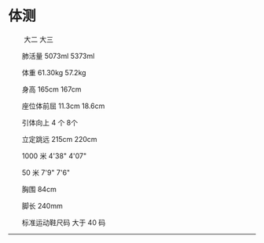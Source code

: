 # 体测

　　 大二 大三

　　肺活量 5073ml 5373ml

　　体重 61.30kg 57.2kg

　　身高 165cm 167cm

　　座位体前屈 11.3cm 18.6cm

　　引体向上 4 个 8个

　　立定跳远 215cm 220cm

　　1000 米 4'38" 4'07"

　　50 米 7'9" 7'6"





　　胸围 84cm

　　脚长 240mm

　　标准运动鞋尺码 大于 40 码




-----

